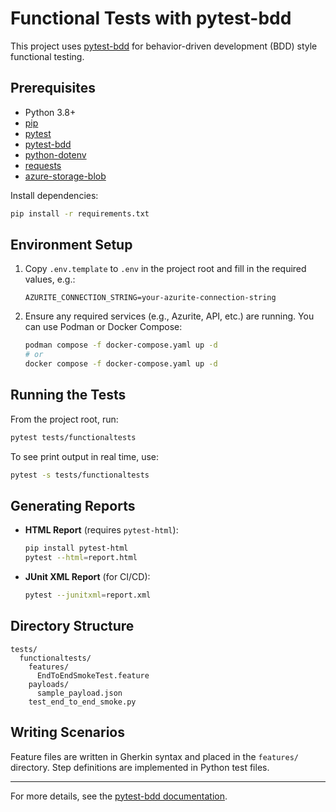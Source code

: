 # Functional Tests with pytest-bdd

This project uses [pytest-bdd](https://pytest-bdd.readthedocs.io/) for behavior-driven development (BDD) style functional testing.

## Prerequisites

- Python 3.8+
- [pip](https://pip.pypa.io/en/stable/)
- [pytest](https://docs.pytest.org/en/stable/)
- [pytest-bdd](https://pytest-bdd.readthedocs.io/)
- [python-dotenv](https://pypi.org/project/python-dotenv/)
- [requests](https://pypi.org/project/requests/)
- [azure-storage-blob](https://pypi.org/project/azure-storage-blob/)

Install dependencies:

```sh
pip install -r requirements.txt
```

## Environment Setup

1. Copy `.env.template` to `.env` in the project root and fill in the required values, e.g.:
    ```
    AZURITE_CONNECTION_STRING=your-azurite-connection-string
    ```

2. Ensure any required services (e.g., Azurite, API, etc.) are running.
   You can use Podman or Docker Compose:
   ```sh
   podman compose -f docker-compose.yaml up -d
   # or
   docker compose -f docker-compose.yaml up -d
   ```

## Running the Tests

From the project root, run:

```sh
pytest tests/functionaltests
```

To see print output in real time, use:

```sh
pytest -s tests/functionaltests
```

## Generating Reports

- **HTML Report** (requires `pytest-html`):
  ```sh
  pip install pytest-html
  pytest --html=report.html
  ```

- **JUnit XML Report** (for CI/CD):
  ```sh
  pytest --junitxml=report.xml
  ```

## Directory Structure

```
tests/
  functionaltests/
    features/
      EndToEndSmokeTest.feature
    payloads/
      sample_payload.json
    test_end_to_end_smoke.py
```

## Writing Scenarios

Feature files are written in Gherkin syntax and placed in the `features/` directory.
Step definitions are implemented in Python test files.

---

For more details, see the [pytest-bdd documentation](https://pytest-bdd.readthedocs.io/).
